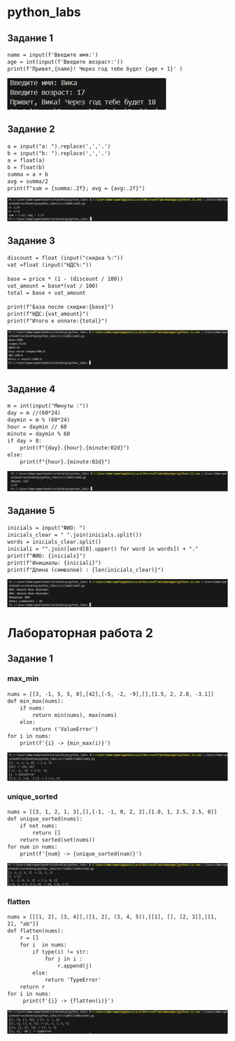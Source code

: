 # python_labs
## Задание 1
```
name = input(f'Введите имя:')
age = int(input(f'Введите возраст:'))
print(f'Привет,{name}! Через год тебе будет {age + 1}' )
```

![alt text](images/ex01.png)

## Задание 2
```
a = input("a: ").replace(',','.')
b = input("b: ").replace(',','.')
a = float(a)
b = float(b)
summa = a + b
avg = summa/2
print(f"sum = {summa:.2f}; avg = {avg:.2f}")
```
![alt text](images/ex02.png)

## Задание 3
``` price = float (input("Цена:"))
discount = float (input("скидка %:"))
vat =float (input("НДС%:"))

base = price * (1 - (discount / 100))
vat_amount = base*(vat / 100)
total = base + vat_amount

print(f"База после скидки:{base}")
print(f"НДС:{vat_amount}")
print(f"Итого к оплате:{total}")
```
![alt text](images/ex03.png)
## Задание 4
```
m = int(input("Минуты :"))
day = m //(60*24)
daymin = m % (60*24)
hour = daymin // 60
minute = daymin % 60
if day > 0:
    print(f"{day}.{hour}.{minute:02d}")
else:
    print(f"{hour}.{minute:02d}")

```
![alt text](images/ex04.png)

## Задание 5
``` 
inicials = input("ФИО: ")
inicials_clear = " ".join(inicials.split())
words = inicials_clear.split()
iniciali = "".join([word[0].upper() for word in words]) + "."
print(f"ФИО: {inicials}")
print(f"Инициалы: {iniciali}")
print(f"Длина (символов) : {len(inicials_clear)}")

```
![alt text](images/ex05.png)

# Лабораторная работа 2
## Задание 1
### max_min
```
nums = [[3, -1, 5, 5, 0],[42],[-5, -2, -9],[],[1.5, 2, 2.0, -3.1]]
def min_max(nums):
    if nums:
        return min(nums), max(nums)
    else:
        return ('ValueError')
for i in nums:
    print(f'{i} -> {min_max(i)}')
 ```
![alt text](images/lab02/ex01.png)

### unique_sorted
```
nums = [[3, 1, 2, 1, 3],[],[-1, -1, 0, 2, 2],[1.0, 1, 2.5, 2.5, 0]]
def unique_sorted(nums):
    if not nums:
        return []
    return sorted(set(nums))
for num in nums:
    print(f'{num} -> {unique_sorted(num)}')
```
![alt text](images/lab02/ex02.png)
### flatten
```
nums = [[[1, 2], [3, 4]],([1, 2], (3, 4, 5)),[[1], [], [2, 3]],[[1, 2], "ab"]]
def flatten(nums):
    r = []
    for i  in nums:
        if type(i) != str:
            for j in i :
                r.append(j)
        else:
            return 'TypeError'
    return r
for i in nums:
     print(f'{i} -> {flatten(i)}')
```
![alt text](images/lab02/ex03.png)
